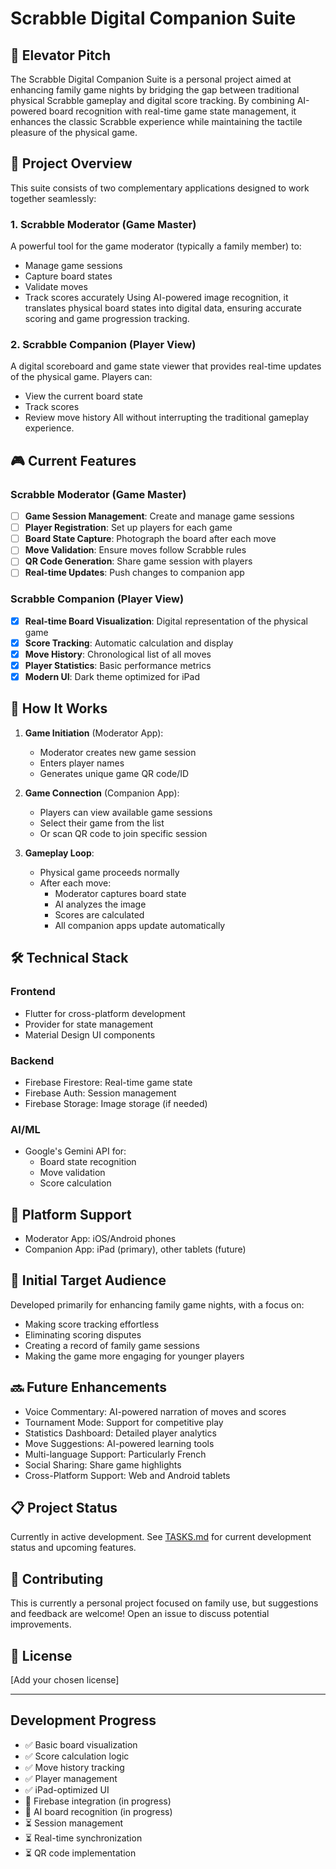 # Scrabble Digital Companion Suite

## 🎯 Elevator Pitch
The Scrabble Digital Companion Suite is a personal project aimed at enhancing family game nights by bridging the gap between traditional physical Scrabble gameplay and digital score tracking. By combining AI-powered board recognition with real-time game state management, it enhances the classic Scrabble experience while maintaining the tactile pleasure of the physical game.

## 🌟 Project Overview
This suite consists of two complementary applications designed to work together seamlessly:

### 1. Scrabble Moderator (Game Master)
A powerful tool for the game moderator (typically a family member) to:
- Manage game sessions
- Capture board states
- Validate moves
- Track scores accurately
Using AI-powered image recognition, it translates physical board states into digital data, ensuring accurate scoring and game progression tracking.

### 2. Scrabble Companion (Player View)
A digital scoreboard and game state viewer that provides real-time updates of the physical game. Players can:
- View the current board state
- Track scores
- Review move history
All without interrupting the traditional gameplay experience.

## 🎮 Current Features

### Scrabble Moderator (Game Master)
- [ ] **Game Session Management**: Create and manage game sessions
- [ ] **Player Registration**: Set up players for each game
- [ ] **Board State Capture**: Photograph the board after each move
- [ ] **Move Validation**: Ensure moves follow Scrabble rules
- [ ] **QR Code Generation**: Share game session with players
- [ ] **Real-time Updates**: Push changes to companion app

### Scrabble Companion (Player View)
- [x] **Real-time Board Visualization**: Digital representation of the physical game
- [x] **Score Tracking**: Automatic calculation and display
- [x] **Move History**: Chronological list of all moves
- [x] **Player Statistics**: Basic performance metrics
- [x] **Modern UI**: Dark theme optimized for iPad

## 🔄 How It Works

1. **Game Initiation** (Moderator App):
   - Moderator creates new game session
   - Enters player names
   - Generates unique game QR code/ID

2. **Game Connection** (Companion App):
   - Players can view available game sessions
   - Select their game from the list
   - Or scan QR code to join specific session

3. **Gameplay Loop**:
   - Physical game proceeds normally
   - After each move:
     - Moderator captures board state
     - AI analyzes the image
     - Scores are calculated
     - All companion apps update automatically

## 🛠 Technical Stack

### Frontend
- Flutter for cross-platform development
- Provider for state management
- Material Design UI components

### Backend
- Firebase Firestore: Real-time game state
- Firebase Auth: Session management
- Firebase Storage: Image storage (if needed)

### AI/ML
- Google's Gemini API for:
  - Board state recognition
  - Move validation
  - Score calculation

## 📱 Platform Support
- Moderator App: iOS/Android phones
- Companion App: iPad (primary), other tablets (future)

## 🎯 Initial Target Audience
Developed primarily for enhancing family game nights, with a focus on:
- Making score tracking effortless
- Eliminating scoring disputes
- Creating a record of family game sessions
- Making the game more engaging for younger players

## 🔜 Future Enhancements
- Voice Commentary: AI-powered narration of moves and scores
- Tournament Mode: Support for competitive play
- Statistics Dashboard: Detailed player analytics
- Move Suggestions: AI-powered learning tools
- Multi-language Support: Particularly French
- Social Sharing: Share game highlights
- Cross-Platform Support: Web and Android tablets

## 📋 Project Status
Currently in active development. See [TASKS.md](TASKS.md) for current development status and upcoming features.

## 🤝 Contributing
This is currently a personal project focused on family use, but suggestions and feedback are welcome! Open an issue to discuss potential improvements.

## 📝 License
[Add your chosen license]

---

## Development Progress
- ✅ Basic board visualization
- ✅ Score calculation logic
- ✅ Move history tracking
- ✅ Player management
- ✅ iPad-optimized UI
- 🔄 Firebase integration (in progress)
- 🔄 AI board recognition (in progress)
- ⏳ Session management
- ⏳ Real-time synchronization
- ⏳ QR code implementation
